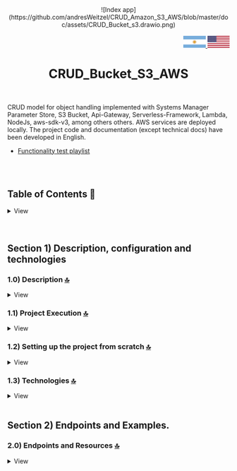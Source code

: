 <div align="center">
![Index app](https://github.com/andresWeitzel/CRUD_Amazon_S3_AWS/blob/master/doc/assets/CRUD_Bucket_s3.drawio.png)
</div>

<br>

<div align="right">
 <a href="README.es.md" target="_blank">
 <img src="./doc/assets/translation/arg-flag.jpg" width="10%" height="10%" />
 </a>
 <a href="https://github.com/andresWeitzel/CRUD_Amazon_S3_AWS" target="_blank">
 <img src="./doc/assets/translation/eeuu-flag.jpg" width="10%" height="10%" />
 </a>
</div>


<div align="center">

# CRUD\_Bucket\_S3\_AWS

</div>

<br>

CRUD model for object handling implemented with Systems Manager Parameter Store, S3 Bucket, Api-Gateway, Serverless-Framework, Lambda, NodeJs, aws-sdk-v3, among others others. AWS services are deployed locally. The project code and documentation (except technical docs) have been developed in English.

* [Functionality test playlist](https://www.youtube.com/playlist?list=PLCl11UFjHurDPyOkEXOR6JO-vUnYqd1FW)

<br>

<br>

<!------Start Index----->

## Table of Contents 📜

<details>
<summary> View </summary>

<br>

### Section 1) Description, Configuration, and Technologies

* [1.0) Project Description.](#10-description-)
* [1.1) Project Execution .](#11-project-execution-)
* [1.2) Project setup from scratch](#12-project-setup-from-scratch-)
* [1.3) Technologies.](#13-technologies-)

### Section 2) Endpoints and Examples

* [2.0) Endpoints and resources.](#20-endpoints-and-resources-)

### Section 3) Functionality Testing and References

* [3.0) Functionality Testing.](#30-functionality-testing-) 
* [3.1) References.](#31-references-)

<br>

</details>

<!------Stop Index----->

<br>

<br>

## Section 1) Description, configuration and technologies

### 1.0) Description [🔝](#index-)

<details>
<summary>View</summary>
<br>

### 1.0.0) General Description

* This app is divided into several functionalities/components. The first component or connection layer (/bucket) is the interaction with aws-sdk and the bucket. It is modularized in such a way that we have .js files for creating s3 clients, bucket reading, bucket writing, etc.
Then for the application layer (/helpers) we have header validations, request body, date formats, authentication, etc.
Next, the controller/view layer (/controllers) is defined by the CRUD operations possible in each of the defined lambdas.

### 1.0.1) Architecture and Operation Description

* The image of the aws architecture used describes the general flow of the app. Any request to the bucket starts from a client (Postman, server, etc.).
* `Step 0` : This request is received by the api-gateway and will only be validated if the correct x-api-key is found within the headers of said request.
* `Steps 1A, 1B, etc.` : All these steps correspond to an endpoint with its specific resource. For example, for uploadObject (1A) it is http://localhost:4000/dev/upload-object .... check these endpoints in [endpoints section](#section-2-endpoints-and-examples). Each lambda performs x-api-key and Bearer token verification, among others.
* `Steps 2` : The lambdas perform the corresponding ssm validations with the System Manager Parameter Store.. they validate tokens, values ​​for the s3 bucket, etc.
* `Steps 3` : The lambdas perform the necessary requests and operations against the s3 bucket (reading, updating, deleting and inserting objects).
* `Clarifications` : This operation is emulated within the same network and in a local environment with the corresponding serverless plugins.

<br>

</details>

### 1.1) Project Execution [🔝](#index-)

<details>
<summary>View</summary>
<br>

* Once a work environment has been created through an ide, we clone the project

```git
git clone https://github.com/andresWeitzel/CRUD_Bucket_S3_AWS
```

* We position ourselves on the project

```git
cd 'projectName'
```

* We install the latest LTS version of [Nodejs(v18)](https://nodejs.org/en/download)
* We install Serverless Framework globally if we have not done so already

```git
npm install -g serverless
```

* We check the installed version of Serverless

```git
sls -v
```

* We install all the necessary packages

```git
npm i
```

* The ssm variables used in the project are kept to simplify the configuration process of the project. It is recommended to add the corresponding file (serverless\_ssm.yml) to the .gitignore.
* The following script configured in the package.json of the project is in charge of
* Starting serverless-offline (serverless-offline)

```git
"scripts": {
"serverless-offline": "sls offline start",
"start": "npm run serverless-offline"
},
```

* We run the app from the terminal.

```git
npm start
```

* If a message appears indicating that port 4000 is already in use, we can terminate all dependent processes and re-run the app

```git
npx kill-port 4000
npm start
```

<br>

</details>

### 1.2) Setting up the project from scratch [🔝](#índice-)

<details>
<summary>View</summary>
<br>

* We create a work environment through an IDE, after creating a folder we position ourselves on it

```git
cd 'projectName'
```

* We install the latest LTS version of [Nodejs(v18)](https://nodejs.org/en/download)
* We install Serverless Framework globally if we have not done so yet

```git
npm install -g serverless
```

* Check the installed Serverless version

```git
sls -v
```

* Initialize a serverless template

```git
serverless create --template aws-nodejs
```

* Initialize an npm project

```git
npm init -y
```

* Install local S3

```git
npm install serverless-s3-local --save-dev
```

* Install the s3 Client

```git
npm install @aws-sdk/client-s3
```

* Install serverless offline

```git
npm i serverless-offline --save-dev
```

* Install serverless ssm

```git
npm i serverless-offline-ssm --save-dev
```

* The ssm variables used in the project are kept to simplify the configuration process of the project. It is recommended to add the corresponding file (serverless\_ssm.yml) to the .gitignore.
* The following script configured in the package.json of the project is in charge of
* Starting serverless-offline (serverless-offline)

```git
"scripts": {
"serverless-offline": "sls offline start",
"start": "npm run serverless-offline"
},
```

* We run the app from the terminal.

```git
npm start
```

* If any message appears indicating that the port 4000 is already in use, we can kill all dependent processes and re-run the app

```git
npx kill-port 4000
npm start
```

<br>

</details>

### 1.3) Technologies [🔝](#index-)

<details>
<summary>View</summary>
<br>

| **Technologies** | **Version** | **Purpose** |\
| ------------- | ------------- | ------------- |
| [SDK](https://www.serverless.com/framework/docs/guides/sdk/) | 4.3.2 | Automatic Module Injection for Lambdas |
| [Serverless Framework Core v3](https://www.serverless.com//blog/serverless-framework-v3-is-live) | 3.23.0 | AWS Core Services |
| [Systems Manager Parameter Store (SSM)](https://docs.aws.amazon.com/systems-manager/latest/userguide/systems-manager-parameter-store.html) | 3.0 | Management of Environment Variables |
| [Amazon Api Gateway](https://docs.aws.amazon.com/apigateway/latest/developerguide/welcome.html) | 2.0 | API Manager, Authentication, Control and Processing |
| [Amazon S3](https://docs.aws.amazon.com/AmazonS3/latest/userguide/UsingBucket.html) | 3.0 | Object Container |
| [NodeJS](https://nodejs.org/en/) | 14.18.1 | JS Library |
| [VSC](https://code.visualstudio.com/docs) | 1.72.2 | IDE |
| [Postman](https://www.postman.com/downloads/) | 10.11 | Http Client |
| [CMD](https://learn.microsoft.com/en-us/windows-server/administration/windows-commands/cmd) | 10 | Command Prompt |
| [Git](https://git-scm.com/downloads) | 2.29.1 | Version Control |

</br>

| **Plugin** | **Description** |\
| ------------- | ------------- |
| [Serverless Plugin](https://www.serverless.com/plugins/) | Libraries for Modular Definition |
| [serverless-offline](https://www.npmjs.com/package/serverless-offline) | This serverless plugin emulates AWS λ and API Gateway on-premises |
| [serverless-offline-ssm](https://www.npmjs.com/package/serverless-offline-ssm) | finds environment variables that match SSM parameters at build time and replaces them from a file |
| [serverless-s3-local](https://www.serverless.com/plugins/serverless-s3-local) | serverless plugin to run S3 clones locally

</br>

| **Extension** |\
| ------------- |
| Prettier - Code formatter |
| YAML - Autoformatter .yml (alt+shift+f) |

<br>

</details>

<br>

## Section 2) Endpoints and Examples.

### 2.0) Endpoints and Resources [🔝](#index-)

<details>
<summary>View</summary>
<br>

### 2.1.0) Variables in Postman

| **Variable** | **Initial value** | **Current value** |\
| ------------- | ------------- | ------------- |
| base\_url | http://localhost:4000 | http://localhost:4000 |
| x-api-key | f98d8cd98h73s204e3456998ecl9427j | f98d8cd98h73s204e3456998ecl9427j |
| bearer\_token | Bearer eyJhbGciOiJIUzI1NiIsInR5cCI6IkpXVCJ9.eyJzdWIiOiIxMjM0NTY3ODkwIiwibmFtZSI6Ikpva G4gRG9lIiwiaWF0IjoxNTE2MjM5MDIyfQ.SflKxwRJSMeKKF2QT4fwpMeJf36POk6yJV\_adQssw5c | Bearer eyJhbGciOiJIUzI1NiIsInR5cCI6IkpXVCJ9.eyJzdWIiOiIxMjM0NTY3ODkwIiwibmFtZSI6Ikpva G4gRG9lIiwiaWF0IjoxNTE2MjM5MDIyfQ.SflKxwRJSMeKKF2QT4fwpMeJf36POk6yJV\_adQssw5c |

<br>

<br>

### 2.1.1) Upload an object to the s3 bucket

#### Request | code snippet

``postman
curl --location 'http://localhost:4000/dev/upload-object' \
--header 'x-api-key: f98d8cd98h73s204e3456998ecl9427j' \
--header 'Authorization: Bearer eyJhbGciOiJIUzI1NiIsInR5cCI6IkpXVCJ9.eyJzdWIiOiIxMjM0NTY3ODkwIiwibmFtZSI6Ikpva G4gRG9lIiwiaWF0IjoxNTE2MjM5MDIyfQ.SflKxwRJSMeKKF2QT4fwpMeJf36POk6yJV_adQssw5c' \
--header 'Content-Type: application/json' \
--data '{
 "type":"image",
 "format":"png",
 "description":"5000 × 3061 png",
 "url":"https://www.bing.com/images/search?view=detailV2&ccid=Tf4BFI68&id=D66EF5BFB7DA0A645A70240C32CB8664E8F8BF09&thid=OIP.Tf4BFI6846n eirVSebC0vAHaEi&mediaurl=https%3a%2f%2flogos-download.com%2fwp-content%2fuploads%2f2016%2f09%2fNode_logo_NodeJS.png&cdnurl=https%3a%2f %2fth.bing.com%2fth%2fid%2fR.4dfe01148ebce3a9de8ab55279b0b4bc%3frik%3dCb%252f46GSGyzIMJA%26pid%3dImgRaw%26r%3d0&exph=3061&expw=5 000&q=jpg+nodejs&simid=608055434302923247&FORM=IRPRST&ck=2FF3D39CAEF945F20B996CF6042F88A6&selectedIndex=1&ajaxhist=0&ajaxserp=0"
}'
```

#### Response

``postman
{
 "message": {
 "type": "image",
 "format": "png",
 "description": "5000 × 3061 png",
 "url": "https://www.bing.com/images/search?view=detailV2&ccid=Tf4BFI68&id=D66EF5BFB7DA0A645A70240C32CB8664E8F8BF09&thid=OIP.Tf4BFI6846nei rVSebC0vAHaEi&mediaurl=https%3a%2f%2flogos-download.com%2fwp-content%2fuploads%2f2016%2f09%2fNode_logo_NodeJS.png&cdnurl=https%3a% 2f%2fth.bing.com%2fth%2fid%2fR.4dfe01148ebce3a9de8ab55279b0b4bc%3frik%3dCb%252f46GSGyzIMJA%26pid%3dImgRaw%26r%3d0&exph=3061&expw= 5000&q=jpg+nodejs&simid=608055434302923247&FORM=IRPRST&ck=2FF3D39CAEF945F20B996CF6042F88A6&selectedIndex=1&ajaxhist=0&ajaxserp=0",
 "uuid": 104851112
 }
}
```

<br>

<br>

### 2.1.2) Get an object from the bucket based on its uuuid

#### Request | code snippet

``postman
curl --location 'http://localhost:4000/dev/get-object/103053674' \
--header 'x-api-key: f98d8cd98h73s204e3456998ecl9427j' \
--header 'Authorization: Bearer eyJhbGciOiJIUzI1NiIsInR5cCI6IkpXVCJ9.eyJzdWIiOiI'
--header 'Content-Type: application/json' \
--data ''
```

#### Response

``postman
{
 "message": {
 "type": "image",
 "format": "jpg",
 "description": "1000 × 1261 png",
 "url": "https://www.bing.com/images/search?view=detailV2&ccid=Tf4BFI68&id=D66EF5BFB7DA0A645A70240C32CB8664E8F8BF09&thid=OIP.Tf4BFI6846nei rVSebC0vAHaEi&mediaurl=https%3a%2f%2flogos-download.com%2fwp-content%2fuploads%2f2016%2f09%2fNode_logo_NodeJS.png&cdnurl=https%3a% 2f%2fth.bing.com%2fth%2fid%2fR.4dfe01148ebce3a9de8ab55279b0b4bc%3frik%3dCb%252f46GSGyzIMJA%26pid%3dImgRaw%26r%3d0&exph=3061&expw= 5000&q=jpg+nodejs&simid=608055434302923247&FORM=IRPRST&ck=2FF3D39CAEF945F20B996CF6042F88A6&selectedIndex=1&ajaxhist=0&ajaxserp=0",
 "uuid": 103053674
 }
}
```

<br>

<br>

### 2.1.3) Update an object in the s3 bucket

#### Request | code snippet

``postman
curl --location --request PUT 'http://localhost:4000/dev/edit-object/104851112' \
--header 'x-api-key: f98d8cd98h73s204e3456998ecl9427j' \
--header 'Authorization: Bearer eyJhbGciOiJIUzI1NiIsInR5cCI6IkpXVCJ9.eyJzdWIiOiIxMjM0NTY3ODkwIiwibmFtZSI6Ikpva G4gRG9lIiwiaWF0IjoxNTE2MjM5MDIyfQ.SflKxwRJSMeKKF2QT4fwpMeJf36POk6yJV_adQssw5c' \
--header 'Content-Type: application/json' \
--data '{
 "type":"image",
 "format":"jpg",
 "description":"1200 × 1201 png",
 "url":"https://www.bing.com/images/search?view=detailV2&ccid=Tf4BFI68&id=D66EF5BFB7DA0A645A70240C32CB8664E8F8BF09&thid=OIP.Tf4BFI6846neirVSebC0vAHaEi& mediaurl=https%3a%2f%2flogos-download.com%2fwp-content%2fuploads%2f2016%2f09%2fNode_logo_NodeJS.p ng&cdnurl=https%3a%2f%2fth.bing.com%2fth%2fid%2fR.4dfe01148ebce3a9de8ab55279b0b4bc%3frik%3dCb%252 f46GSGyzIMJA%26pid%3dImgRaw%26r%3d0&exph=3061&expw=5000&q=jpg+nodejs&simid=608055434302923 247&FORM=IRPRST&ck=2FF3D39CAEF945F20B996CF6042F88A6&selectedIndex=1&ajaxhist=0&ajaxserp=0"
}'

```

#### Response

``postman
{
 "message": {
 "type": "image",
 "format": "jpg",
 "description": "1200 × 1201 png",
 "url": "https://www.bing.com/images/search?view=detailV2&ccid=Tf4BFI68&id=D66EF5BFB7DA0A645A70240C32CB8664E8F8BF09&thid=OIP.Tf4BFI6846neirVSebC0vAHaEi& mediaurl=https%3a%2f%2flogos-download.com%2fwp-content%2fuploads%2f2016%2f09%2fNode_logo_NodeJ S.png&cdnurl=https%3a%2f%2fth.bing.com%2fth%2fid%2fR.4dfe01148ebce3a9de8ab55279b0b4bc%3frik%3d Cb%252f46GSGyzIMJA%26pid%3dImgRaw%26r%3d0&exph=3061&expw=5000&q=jpg+nodejs&simid=608055434302 923247&FORM=IRPRST&ck=2FF3D39CAEF945F20B996CF6042F88A6&selectedIndex=1&ajaxhist=0&ajaxserp=0",
 "uuid": 104851112
 }
}
```

<br>

<br>

### 2.1.4) Delete an object from the bucket

#### Request | code snippet

``postman
curl --location --request DELETE 'http://localhost:4000/dev/delete-object/104851112' \
--header 'Authorization: Bearer eyJhbGciOiJIUzI1NiIsInR5cCI6IkpXVCJ9.eyJzdWIiOiIxMjM0NTY3ODkwIiwibmFtZSI6Ikpva G4gRG9lIiwiaWF0IjoxNTE2MjM5MDIyfQ.SflKxwRJSMeKKF2QT4fwpMeJf36POk6yJV_adQssw5c' \
--header 'x-api-key: f98d8cd98h73s204e3456998ecl9427j' \
--header 'Content-Type: application/json'
```

#### Response

```postman
{
"message": "Removed object with uuid 104851112 successfully."
}
```

<br>

</ details>

<br>

## Section 3) Functionality Testing and References.

### 3.0) Functionality Testing [🔝](#index-)

<details>
<summary>View</summary>
<br>

#### Types of Operations | [Watch](https://www.youtube.com/playlist?list=PLCl11UFjHurDPyOkEXOR6JO-vUnYqd1FW)

![Index app](./doc/assets/functionalBuckettest.png)

</details>

### 3.1) References [🔝](#index-)

<details>
 <summary>View</summary>
 <br>

#### Bucket configuration

* [s3-example](https://docs.aws.amazon.com/sdk-for-javascript/v2/developer-guide/s3-example-configuring-buckets.html)
* [s3-examples official](https://docs.aws.amazon.com/sdk-for-javascript/v2/developer-guide/s3-node-examples.html)

#### Tools

* [AWS Design Tool app.diagrams.net](https://app.diagrams.net/?splash=0\&libs=aws4)

#### AWS-SDK

* [Official Doc](https://docs.aws.amazon.com/AWSJavaScriptSDK/v3/latest/clients/client-s3/index.html)

#### API Gateway

* [Best Api-Gateway Practices](https://docs.aws.amazon.com/whitepapers/latest/best-practices-api-gateway-private-apis-integration/rest-api.html)
* [Api-key creation custom](https://towardsaws.com/protect-your-apis-by-creating-api-keys-using-serverless-framework-fe662ad37447)

#### Bookstores

* [Field validation](https://www.npmjs.com/package/node-input-validator)

<br>

</details>
